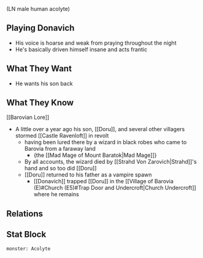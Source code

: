 (LN male human acolyte)
## Playing Donavich
- His voice is hoarse and weak from praying throughout the night
- He's basically driven himself insane and acts frantic

## What They Want
- He wants his son back

## What They Know
[[Barovian Lore]]
- A little over a year ago his son, [[Doru]], and several other villagers stormed [[Castle Ravenloft]] in revolt
	- having been lured there by a wizard in black robes who came to Barovia from a faraway land
		- {the [[Mad Mage of Mount Baratok|Mad Mage]]}
	- By all accounts, the wizard died by [[Strahd Von Zarovich|Strahd]]'s hand and so too did [[Doru]]
	- [[Doru]] returned to his father as a vampire spawn
		- [[Donavich]] trapped [[Doru]] in the [[Village of Barovia (E)#Church (E5)#Trap Door and Undercroft|Church Undercroft]] where he remains
## Relations

## Stat Block

```statblock
monster: Acolyte
```
